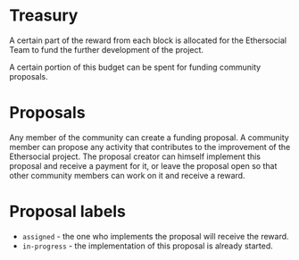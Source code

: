 # Treasury

A certain part of the reward from each block is allocated for the Ethersocial Team to fund the further development of the project.

A certain portion of this budget can be spent for funding community proposals.

# Proposals

Any member of the community can create a funding proposal. A community member can propose any activity that contributes to the improvement of the Ethersocial project. The proposal creator can himself implement this proposal and receive a payment for it, or leave the proposal open so that other community members can work on it and receive a reward.

# Proposal labels

- `assigned` -  the one who implements the proposal will receive the reward.
- `in-progress` - the implementation of this proposal is already started.
